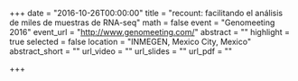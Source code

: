 +++
date = "2016-10-26T00:00:00"
title = "recount: facilitando el análisis de miles de muestras de RNA-seq"
math = false
event = "Genomeeting 2016"
event_url = "http://www.genomeeting.com/"
abstract = ""
highlight = true
selected = false
location = "INMEGEN, Mexico City, Mexico"
abstract_short = ""
url_video = ""
url_slides = ""
url_pdf = ""

+++

